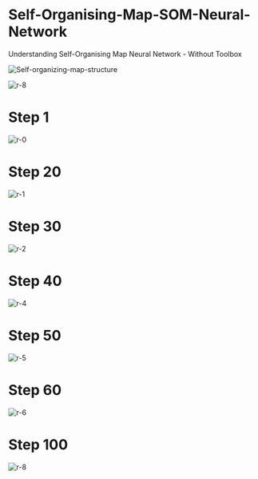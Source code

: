 # Self-Organising-Map-SOM-Neural-Network
Understanding Self-Organising Map Neural Network - Without Toolbox

![Self-organizing-map-structure](https://github.com/Yousef-Sharafi/Self-organising-map-neural-network-without-toolbox/assets/142591174/eef91046-4914-471c-a51d-b2a5e62def5b)


![r-8](https://github.com/Yousef-Sharafi/Self-organising-map-neural-network-without-toolbox/assets/142591174/98e4ed06-6c8e-4072-bd8b-e2c47f93fc2f)

#

# Step 1
![r-0](https://github.com/Yousef-Sharafi/Self-organising-map-neural-network-without-toolbox/assets/142591174/5c43cd59-6234-4042-a873-b2638b14c5d2)

# Step 20
![r-1](https://github.com/Yousef-Sharafi/Self-organising-map-neural-network-without-toolbox/assets/142591174/1865108f-2b43-4a68-8f81-82bf4a231fba)

# Step 30
![r-2](https://github.com/Yousef-Sharafi/Self-organising-map-neural-network-without-toolbox/assets/142591174/3506be83-f839-4745-be0f-68ff4b216af9)

# Step 40
![r-4](https://github.com/Yousef-Sharafi/Self-organising-map-neural-network-without-toolbox/assets/142591174/54ddd61a-71ee-4374-90c4-a29d9f9f8c9f)

# Step 50
![r-5](https://github.com/Yousef-Sharafi/Self-organising-map-neural-network-without-toolbox/assets/142591174/cbdaa387-3074-4dfd-b5ea-f3ca81d81087)

# Step 60
![r-6](https://github.com/Yousef-Sharafi/Self-organising-map-neural-network-without-toolbox/assets/142591174/e2e3edf7-536e-4618-bf32-db973206a415)

# Step 100
![r-8](https://github.com/Yousef-Sharafi/Self-organising-map-neural-network-without-toolbox/assets/142591174/33e3478f-7b0f-4eff-ac88-3d2ec3f27dcb)


